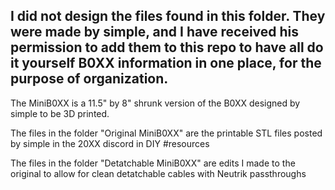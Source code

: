 ## I did not design the files found in this folder. They were made by simple, and I have received his permission to add them to this repo to have all do it yourself B0XX information in one place, for the purpose of organization.

The MiniB0XX is a 11.5" by 8" shrunk version of the B0XX designed by simple to be 3D printed.

The files in the folder "Original MiniB0XX" are the printable STL files posted by simple in the 20XX discord in DIY #resources

The files in the folder "Detatchable MiniB0XX" are edits I made to the original to allow for clean detatchable cables with Neutrik passthroughs
